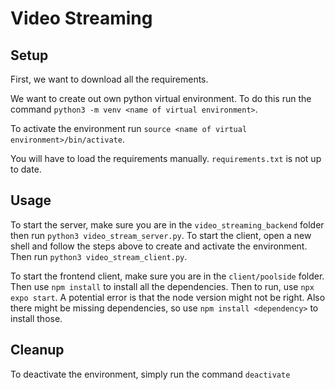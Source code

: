 # Video Streaming

## Setup

First, we want to download all the requirements.

We want to create out own python virtual environment. To do this run the command `python3 -m venv <name of virtual environment>`.

To activate the environment run `source <name of virtual environment>/bin/activate`. 

You will have to load the requirements manually. `requirements.txt` is not up to date.
## Usage 
To start the server, make sure you are in the `video_streaming_backend` folder then run  `python3 video_stream_server.py`. To start the client, open a new shell and follow the steps above to create and activate the environment. Then run `python3 video_stream_client.py`. 

To start the frontend client, make sure you are in the `client/poolside` folder. Then use `npm install` to install all the dependencies. Then to run, use `npx expo start`. A potential error is that the node version might not be right. Also there might be missing dependencies, so use `npm install <dependency>` to install those. 

## Cleanup

To deactivate the environment, simply run the command `deactivate`
